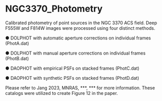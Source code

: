 # NGC3370_Photometry

Calibrated photometry of point sources in the NGC 3370 ACS field.
Deep F555W and F814W images were processed using four distinct methods. 

   ● DOLPHOT with automatic aperture corrections on individual frames (PhotA.dat)
   
   ● DOLPHOT with manual aperture corrections on individual frames (PhotB.dat)
   
   ● DAOPHOT with empirical PSFs on stacked frames (PhotC.dat)
   
   ● DAOPHOT with synthetic PSFs on stacked frames (PhotD.dat)
   
Please refer to Jang 2023, MNRAS, ***, *** for more information. 
These catalogs were utilized to create Figure 12 in the paper.
